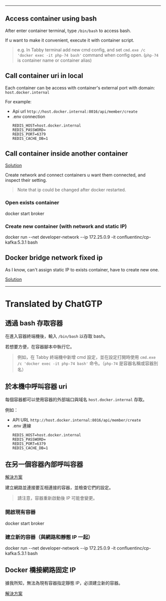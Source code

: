 <!--HugoNoteFlag-->

---

## Access container using bash

After enter container terminal, type `/bin/bash` to access bash.

If u want to make it convenient, execute it with container script.

> e.g. In Tabby terminal add new cmd config, and set `cmd.exe /c 'docker exec -it php-74 bash'` command when config open. (`php-74` is container name or container alias)


## Call container uri in local

Each container can be access with container's external port with domain: `host.docker.internal`

For example:

* Api url `http://host.docker.internal:8016/api/member/create`
* .env connection
    ```
    REDIS_HOST=host.docker.internal
    REDIS_PASSWORD=
    REDIS_PORT=6379
    REDIS_CACHE_DB=1
    ```

## Call container inside another container

[Solution](https://stackoverflow.com/questions/42385977/accessing-a-docker-container-from-another-container)

Create network and connect containers u want them connected, and inspect their setting.

> Note that ip could be changed after docker restarted.

### Open exists container

docker start broker

### Create new container (with network and static IP)

docker run --net developer-network --ip 172.25.0.9 -it confluentinc/cp-kafka:5.3.1 bash

## Docker bridge network fixed ip

As I know, can't assign static IP to exists container, have to create new one.

[Solution](https://stackoverflow.com/questions/27937185/assign-static-ip-to-docker-container)



---

<!--HugoNoteZhFlag-->

# Translated by ChatGTP

## 透過 bash 存取容器

在進入容器終端機後，輸入 `/bin/bash` 以存取 bash。

若想要方便，在容器腳本中執行它。

> 例如，在 Tabby 終端機中新增 cmd 設定，並在設定打開時使用 `cmd.exe /c 'docker exec -it php-74 bash'` 命令。（`php-74` 是容器名稱或容器別名）

## 於本機中呼叫容器 uri

每個容器都可以使用容器的外部端口與域名 `host.docker.internal` 存取。

例如：

* API URL `http://host.docker.internal:8016/api/member/create`
* .env 連線
    ```
    REDIS_HOST=host.docker.internal
    REDIS_PASSWORD=
    REDIS_PORT=6379
    REDIS_CACHE_DB=1
    ```

## 在另一個容器內部呼叫容器

[解決方案](https://stackoverflow.com/questions/42385977/accessing-a-docker-container-from-another-container)

建立網路並連接要互相連接的容器，並檢查它們的設定。

> 請注意，容器重新啟動後 IP 可能會變更。

### 開啟現有容器

docker start broker

### 建立新的容器（與網路和靜態 IP 一起）

docker run --net developer-network --ip 172.25.0.9 -it confluentinc/cp-kafka:5.3.1 bash

## Docker 橋接網路固定 IP

據我所知，無法為現有容器指定靜態 IP，必須建立新的容器。

[解決方案](https://stackoverflow.com/questions/27937185/assign-static-ip-to-docker-container)
